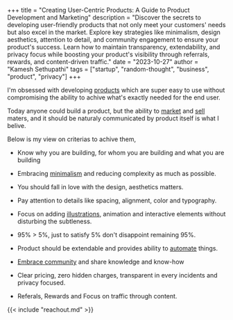 +++ 
title = "Creating User-Centric Products: A Guide to Product Development and Marketing"
description = "Discover the secrets to developing user-friendly products that not only meet your customers' needs but also excel in the market. Explore key strategies like minimalism, design aesthetics, attention to detail, and community engagement to ensure your product's success. Learn how to maintain transparency, extendability, and privacy focus while boosting your product's visibility through referrals, rewards, and content-driven traffic."
date = "2023-10-27"
author = "Kamesh Sethupathi"
tags = ["startup", "random-thought", "business", "product", "privacy"]
+++

I'm obsessed with developing [products](https://www.geeksforgeeks.org/software-engineering-software-product/) which are super easy to use without compromising the ability to achive what's exactly needed for the end user.

Today anyone could build a product, but the ability to [market](https://www.investopedia.com/terms/m/marketing.asp) and [sell](https://blog.hubspot.com/sales/what-is-sales) maters, and it should be naturaly communicated by product itself is what I belive. 

Below is my view on criterias to achive them,

 - Know why you are building, for whom you are building and what you are building

- Embracing [minimalism](https://bootcamp.uxdesign.cc/minimalism-in-product-design-a-guide-to-simplifying-your-products-dfd0dabd1694) and reducing complexity as much as possible.

- You should fall in love with the design, aesthetics matters.

- Pay attention to details like spacing, alignment, color and typography.

- Focus on adding [illustrations](https://graphicmama.com/blog/what-is-illustration/), animation and interactive elements without disturbing the subtleness.

- 95% > 5%, just to satisfy 5% don't disappoint remaining 95%.

- Product should be extendable and provides ability to [automate](https://www.teamwork.com/blog/task-automation/) things.

- [Embrace community](https://www.zendesk.com/in/blog/community-software) and share knowledge and know-how

- Clear pricing, zero hidden charges, transparent in every incidents and privacy focused.

- Referals, Rewards and Focus on traffic through content.


{{< include "reachout.md" >}}